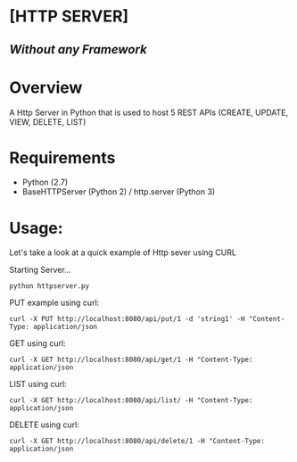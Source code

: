 # [HTTP SERVER]

***Without any Framework***
---

# Overview

A Http Server in Python that is used to host 5 REST APIs (CREATE, UPDATE, VIEW, DELETE, LIST)

# Requirements

* Python (2.7)
* BaseHTTPServer (Python 2) / http.server (Python 3)

# Usage:

Let's take a look at a quick example of Http sever using CURL 

Starting Server...

    python httpserver.py

PUT example using curl:
    
    curl -X PUT http://localhost:8080/api/put/1 -d 'string1' -H "Content-Type: application/json 

GET using curl:
    
    curl -X GET http://localhost:8080/api/get/1 -H "Content-Type: application/json

LIST using curl:
    
    curl -X GET http://localhost:8080/api/list/ -H "Content-Type: application/json

DELETE using curl:
    
    curl -X GET http://localhost:8080/api/delete/1 -H "Content-Type: application/json



[security-mail]: mailto:gautamaggrawalsd@yahoo.in
